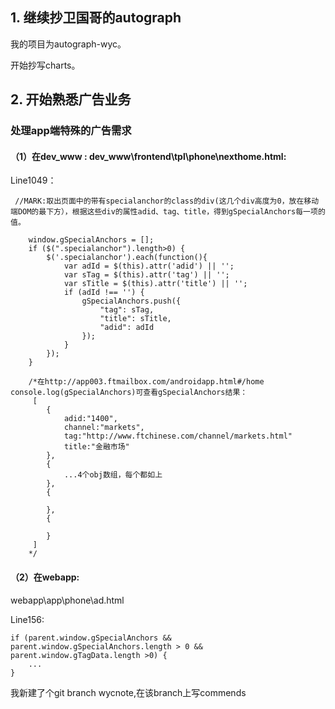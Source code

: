 ## 1. 继续抄卫国哥的autograph
我的项目为autograph-wyc。

开始抄写charts。

## 2. 开始熟悉广告业务
### 处理app端特殊的广告需求

#### （1）在dev_www : dev_www\frontend\tpl\phone\nexthome.html:

Line1049：

```
 //MARK:取出页面中的带有specialanchor的class的div(这几个div高度为0，放在移动端DOM的最下方），根据这些div的属性adid、tag、title，得到gSpecialAnchors每一项的值。

    window.gSpecialAnchors = [];
    if ($(".specialanchor").length>0) {
        $('.specialanchor').each(function(){
            var adId = $(this).attr('adid') || '';
            var sTag = $(this).attr('tag') || '';
            var sTitle = $(this).attr('title') || '';
            if (adId !== '') {
                gSpecialAnchors.push({
                    "tag": sTag,
                    "title": sTitle,
                    "adid": adId
                });
            }
        });
    }

    /*在http://app003.ftmailbox.com/androidapp.html#/home console.log(gSpecialAnchors)可查看gSpecialAnchors结果：
     [
        {
            adid:"1400",
            channel:"markets",
            tag:"http://www.ftchinese.com/channel/markets.html"
            title:"金融市场"
        },
        {
            ...4个obj数组，每个都如上
        },
        {

        },
        {

        }
     ]
    */
```
#### （2）在webapp:
webapp\app\phone\ad.html

Line156:

```
if (parent.window.gSpecialAnchors && parent.window.gSpecialAnchors.length > 0 && parent.window.gTagData.length >0) {
    ...
}
```
我新建了个git branch wycnote,在该branch上写commends

